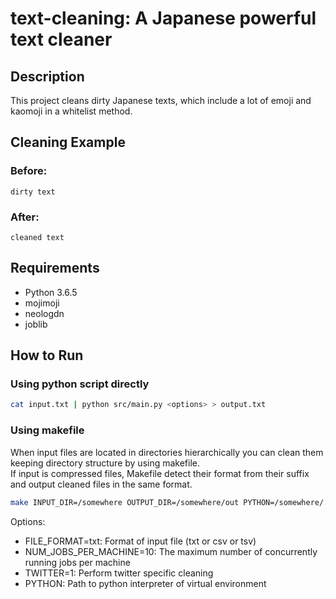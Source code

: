 # text-cleaning: A Japanese powerful text cleaner

## Description
This project cleans dirty Japanese texts, which include a lot of emoji and kaomoji
in a whitelist method.

## Cleaning Example

### Before:

```text
dirty text
```

### After:

```text
cleaned text
```

## Requirements
- Python 3.6.5
- mojimoji
- neologdn
- joblib

## How to Run

### Using python script directly

```zsh
cat input.txt | python src/main.py <options> > output.txt
```

### Using makefile
When input files are located in directories hierarchically you can clean
them keeping directory structure by using makefile.  
If input is compressed files, Makefile detect their format from their
suffix and output cleaned files in the same format.

```zsh
make INPUT_DIR=/somewhere OUTPUT_DIR=/somewhere/out PYTHON=/somewhere/.venv/bin/python
```

Options:

- FILE_FORMAT=txt: Format of input file (txt or csv or tsv)
- NUM_JOBS_PER_MACHINE=10: The maximum number of concurrently running jobs per machine
- TWITTER=1: Perform twitter specific cleaning
- PYTHON: Path to python interpreter of virtual environment
